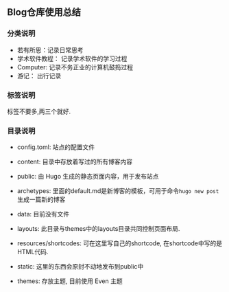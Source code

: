 
## Blog仓库使用总结

### 分类说明

+ 若有所思：记录日常思考
+ 学术软件教程： 记录学术软件的学习过程
+ Computer: 记录不务正业的计算机鼓捣过程
+ 游记： 出行记录

### 标签说明
标签不要多,两三个就好.

### 目录说明 

* config.toml: 站点的配置文件

* content: 目录中存放着写过的所有博客内容

* public: 由 Hugo 生成的静态页面内容，用于发布站点

* archetypes: 里面的default.md是新博客的模板，可用于命令`hugo new post`生成一篇新的博客

* data: 目前没有文件

* layouts: 此目录与themes中的layouts目录共同控制页面布局.

* resources/shortcodes: 可在这里写自己的shortcode, 在shortcode中写的是HTML代码.

* static: 这里的东西会原封不动地发布到public中

* themes: 存放主题, 目前使用 Even 主题

